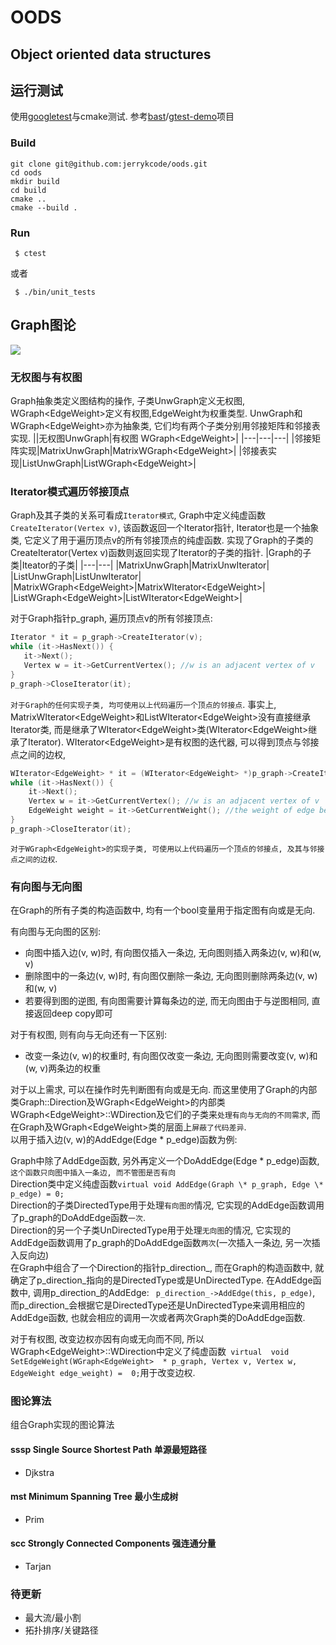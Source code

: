 # OODS
## Object oriented data structures

## 运行测试

使用[googletest](https://github.com/google/googletest)与cmake测试. 参考[bast](https://github.com/bast)/[gtest-demo](https://github.com/bast/gtest-demo)项目  

### Build
```
git clone git@github.com:jerrykcode/oods.git
cd oods
mkdir build
cd build
cmake ..
cmake --build .
```
### Run
``` $ ctest```

或者

``` $ ./bin/unit_tests```


## Graph图论
![](https://wx2.sinaimg.cn/mw690/006XXwaCgy1gbn012csowj30sr0vfaio.jpg)
### 无权图与有权图

Graph抽象类定义图结构的操作, 子类UnwGraph定义无权图, WGraph\<EdgeWeight\>定义有权图,EdgeWeight为权重类型. UnwGraph和WGraph\<EdgeWeight\>亦为抽象类, 它们均有两个子类分别用邻接矩阵和邻接表实现.
||无权图UnwGraph|有权图 WGraph\<EdgeWeight\>|
|---|---|---|
|邻接矩阵实现|MatrixUnwGraph|MatrixWGraph\<EdgeWeight\>|
|邻接表实现|ListUnwGraph|ListWGraph\<EdgeWeight\>|

### Iterator模式遍历邻接顶点
 Graph及其子类的关系可看成`Iterator模式`, Graph中定义纯虚函数`CreateIterator(Vertex v)`, 该函数返回一个Iterator指针, Iterator也是一个抽象类, 它定义了用于遍历顶点v的所有邻接顶点的纯虚函数. 实现了Graph的子类的CreateIterator(Vertex v)函数则返回实现了Iterator的子类的指针. 
 |Graph的子类|Iteator的子类|
 |---|---|
 |MatrixUnwGraph|MatrixUnwIterator|
 |ListUnwGraph|ListUnwIterator|
 |MatrixWGraph\<EdgeWeight\>|MatrixWIterator\<EdgeWeight\>|
 |ListWGraph\<EdgeWeight\>|ListWIterator\<EdgeWeight\>|
 
 对于Graph指针p_graph, 遍历顶点v的所有邻接顶点:
 ```cpp
Iterator * it = p_graph->CreateIterator(v);
while (it->HasNext()) {
    it->Next();
    Vertex w = it->GetCurrentVertex(); //w is an adjacent vertex of v
}
p_graph->CloseIterator(it);
```
`对于Graph的任何实现子类, 均可使用以上代码遍历一个顶点的邻接点`. 事实上, MatrixWIterator\<EdgeWeight\>和ListWIterator\<EdgeWeight\>没有直接继承Iterator类, 而是继承了WIterator\<EdgeWeight\>类(WIterator\<EdgeWeight\>继承了Iterator). WIterator\<EdgeWeight\>是有权图的迭代器, 可以得到顶点与邻接点之间的边权, 
```cpp
WIterator<EdgeWeight> * it = (WIterator<EdgeWeight> *)p_graph->CreateIterator(v);
while (it->HasNext()) {
    it->Next();
    Vertex w = it->GetCurrentVertex(); //w is an adjacent vertex of v
    EdgeWeight weight = it->GetCurrentWeight(); //the weight of edge between v and w
}
p_graph->CloseIterator(it);
```
`对于WGraph<EdgeWeight>的实现子类, 可使用以上代码遍历一个顶点的邻接点, 及其与邻接点之间的边权`.

### 有向图与无向图
在Graph的所有子类的构造函数中, 均有一个bool变量用于指定图有向或是无向.

有向图与无向图的区别:
* 向图中插入边(v, w)时, 有向图仅插入一条边, 无向图则插入两条边(v, w)和(w, v)
* 删除图中的一条边(v, w)时, 有向图仅删除一条边, 无向图则删除两条边(v, w)和(w, v)
* 若要得到图的逆图, 有向图需要计算每条边的逆, 而无向图由于与逆图相同, 直接返回deep copy即可

对于有权图, 则有向与无向还有一下区别:
* 改变一条边(v, w)的权重时, 有向图仅改变一条边, 无向图则需要改变(v, w)和(w, v)两条边的权重

对于以上需求, 可以在操作时先判断图有向或是无向. 而这里使用了Graph的内部类Graph::Direction及WGraph\<EdgeWeight\>的内部类WGraph\<EdgeWeight\>::WDirection及它们的子类来`处理有向与无向的不同需求`, 而在Graph及WGraph\<EdgeWeight\>类的层面上`屏蔽了代码差异`.   
以用于插入边(v, w)的AddEdge(Edge \* p_edge)函数为例:

Graph中除了AddEdge函数, 另外再定义一个DoAddEdge(Edge \* p_edge)函数, `这个函数只向图中插入一条边, 而不管图是否有向`  
Direction类中定义纯虚函数```virtual void AddEdge(Graph \* p_graph, Edge \* p_edge) = 0;```  
Direction的子类DirectedType用于处理`有向图的`情况, 它实现的AddEdge函数调用了p_graph的DoAddEdge函数`一次`.  
Direction的另一个子类UnDirectedType用于处理`无向图`的情况, 它实现的AddEdge函数调用了p_graph的DoAddEdge函数`两次`(一次插入一条边, 另一次插入反向边)  
在Graph中组合了一个Direction的指针p_direction_, 而在Graph的构造函数中, 就确定了p_direction_指向的是DirectedType或是UnDirectedType. 在AddEdge函数中, 调用p_direction_的AddEdge: ``` p_direction_->AddEdge(this, p_edge)```, 而p_direction_会根据它是DirectedType还是UnDirectedType来调用相应的AddEdge函数, 也就会相应的调用一次或者两次Graph类的DoAddEdge函数.

对于有权图, 改变边权亦因有向或无向而不同, 所以WGraph\<EdgeWeight\>::WDirection中定义了纯虚函数``` virtual  void  SetEdgeWeight(WGraph<EdgeWeight>  * p_graph, Vertex v, Vertex w, EdgeWeight edge_weight) =  0;```用于改变边权. 

### 图论算法

组合Graph实现的图论算法

#### sssp Single Source Shortest Path 单源最短路径

* Djkstra

#### mst Minimum Spanning Tree 最小生成树

* Prim

#### scc Strongly Connected Components 强连通分量

* Tarjan

### 待更新

* 最大流/最小割
* 拓扑排序/关键路径
